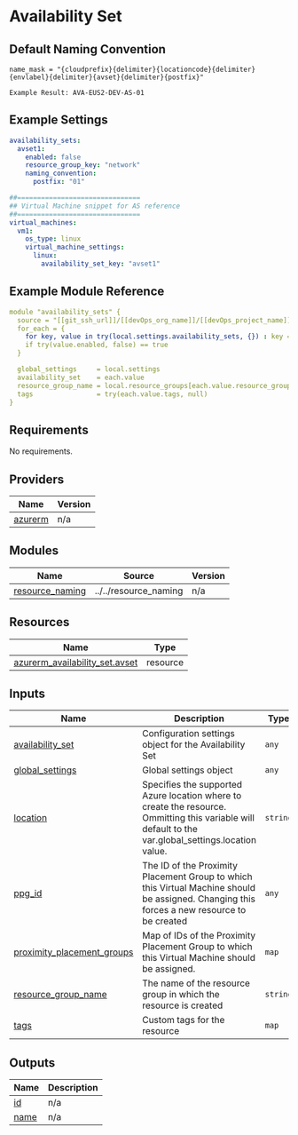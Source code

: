 # Availability Set

## Default Naming Convention
```
name_mask = "{cloudprefix}{delimiter}{locationcode}{delimiter}{envlabel}{delimiter}{avset}{delimiter}{postfix}"

Example Result: AVA-EUS2-DEV-AS-01
```

## Example Settings
```yaml
availability_sets:
  avset1:
    enabled: false
    resource_group_key: "network"
    naming_convention:
      postfix: "01"

##===============================
## Virtual Machine snippet for AS reference
##===============================
virtual_machines:
  vm1:
    os_type: linux
    virtual_machine_settings:
      linux:
        availability_set_key: "avset1"

```

## Example Module Reference

```yaml
module "availability_sets" {
  source = "[[git_ssh_url]]/[[devOps_org_name]]/[[devOps_project_name]]/[[devOps_repo_name]]//modules/compute/availability_set"
  for_each = {
    for key, value in try(local.settings.availability_sets, {}) : key => value
    if try(value.enabled, false) == true
  }

  global_settings     = local.settings
  availability_set    = each.value
  resource_group_name = local.resource_groups[each.value.resource_group_key].name
  tags                = try(each.value.tags, null)
}
```

<!-- BEGIN_TF_DOCS -->
## Requirements

No requirements.

## Providers

| Name | Version |
|------|---------|
| <a name="provider_azurerm"></a> [azurerm](#provider\_azurerm) | n/a |

## Modules

| Name | Source | Version |
|------|--------|---------|
| <a name="module_resource_naming"></a> [resource\_naming](#module\_resource\_naming) | ../../resource_naming | n/a |

## Resources

| Name | Type |
|------|------|
| [azurerm_availability_set.avset](https://registry.terraform.io/providers/hashicorp/azurerm/latest/docs/resources/availability_set) | resource |

## Inputs

| Name | Description | Type | Default | Required |
|------|-------------|------|---------|:--------:|
| <a name="input_availability_set"></a> [availability\_set](#input\_availability\_set) | Configuration settings object for the Availability Set | `any` | n/a | yes |
| <a name="input_global_settings"></a> [global\_settings](#input\_global\_settings) | Global settings object | `any` | n/a | yes |
| <a name="input_location"></a> [location](#input\_location) | Specifies the supported Azure location where to create the resource. Ommitting this variable will default to the var.global\_settings.location value. | `string` | `null` | no |
| <a name="input_ppg_id"></a> [ppg\_id](#input\_ppg\_id) | The ID of the Proximity Placement Group to which this Virtual Machine should be assigned. Changing this forces a new resource to be created | `any` | `null` | no |
| <a name="input_proximity_placement_groups"></a> [proximity\_placement\_groups](#input\_proximity\_placement\_groups) | Map of IDs of the Proximity Placement Group to which this Virtual Machine should be assigned. | `map` | `{}` | no |
| <a name="input_resource_group_name"></a> [resource\_group\_name](#input\_resource\_group\_name) | The name of the resource group in which the resource is created | `string` | n/a | yes |
| <a name="input_tags"></a> [tags](#input\_tags) | Custom tags for the resource | `map` | `{}` | no |

## Outputs

| Name | Description |
|------|-------------|
| <a name="output_id"></a> [id](#output\_id) | n/a |
| <a name="output_name"></a> [name](#output\_name) | n/a |
<!-- END_TF_DOCS -->